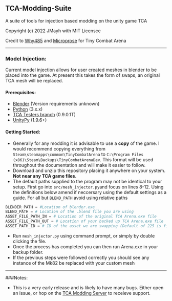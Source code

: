 ## TCA-Modding-Suite
A suite of tools for injection based modding on the unity game TCA

Copyright (c) 2022 JMayh with MIT Licensce

Credit to [Why485](https://twitter.com/Why485) and [Microprose](https://www.microprose.com/games/tiny-combat-arena/) for Tiny Combat Arena

___

### Model Injection:

Current model injection allows for user created meshes in blender to be placed into the game. At present this takes the form of swaps, an original TCA mesh will be replaced.

#### Prerequisites:
- [Blender](https://www.blender.org/download/) (Version requirements unknown)
- [Python](https://www.python.org/downloads) (3.x.x)
- [TCA Testers branch](https://store.steampowered.com/news/app/1347550/view/3376030426065446508) (0.9.0.1T)
- [UnityPy](https://pypi.org/project/UnityPy/) (1.9.6+)

#### Getting Started:
- Generally for any modding it is advisable to use a **copy** of the game. I would recommend copying everything from `Steam\steamapps\common\TinyCombatArena` to `C:\Program Files (x86)\Steam\Backups\TinyCombatArenaDev`. This format will be used throughout the documentation and will make it easier to follow.
- Download and unzip this repository placing it anywhere on your system. **Not near any TCA game files.**
- The default paths supplied to the program may not be identical to your setup. First go into `src/mesh_injector.py`and focus on lines 8-12. Using the definitions below amend if neccersary using the default settings as a guide. For all but `BLEND_PATH` avoid using relative paths
```py
BLENDER_PATH = #Location of blender.exe
BLEND_PATH = # Location of the .blend file you are using
ASSET_FILE_PATH_IN = # Location of the original TCA Arena.exe file
ASSET_FILE_PATH_OUT = # Location of your backed up TCA Arena.exe file
ASSET_PATH_ID = # ID of the asset we are swapping (Default of 225 is fine for now)
```
- Run `mesh_injector.py` using command prompt, or simply by double clicking the file.
- Once the process has completed you can then run Arena.exe in your backup folder.
- If the previous steps were followed correctly you should see any instance of the Mk82 be replaced with your custom mesh
---
###Notes:
- This is a very early release and is likely to have many bugs. Either open an issue, or hop on the [TCA Modding Server](https://discord.gg/D5ScNgcTJh) to receieve support.



